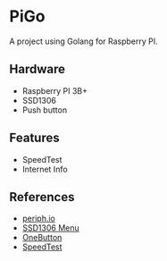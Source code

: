 # PiGo

A project using Golang for Raspberry PI.

## Hardware

- Raspberry PI 3B+
- SSD1306
- Push button

## Features

- SpeedTest
- Internet Info

## References
- [periph.io](https://periph.io/)
- [SSD1306 Menu](https://www.youtube.com/watch?v=HVHVkKt-ldc&t=456s)
- [OneButton](http://www.mathertel.de/Arduino/OneButtonLibrary.aspx)
- [SpeedTest](https://github.com/showwin/speedtest-go)